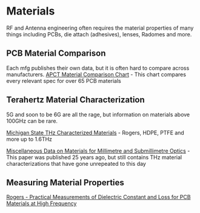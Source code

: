 # Materials
RF and Antenna engineering often requires the material properties of many things including PCBs, die attach (adhesives), lenses, Radomes and more. 

## PCB Material Comparison 
Each mfg publishes their own data, but it is often hard to compare across manufacturers. 
[APCT Material Comparison Chart](https://www.apct.com/wp-content/uploads/2021/12/Material-Comparison-11x17_September-2020.pdf) - This chart compares every relevant spec for over 65 PCB materials 

## Terahertz Material Characterization
5G and soon to be 6G are all the rage, but information on materials above 100GHz can be rare. 

[Michigan State THz Characterized Materials](https://www.egr.msu.edu/emrg/thz-characterized-materials) - Rogers, HDPE, PTFE and more up to 1.6THz

[Miscellaneous Data on Materials for Millimetre and Submillimetre Optics](http://www.terahertz.co.uk/images/data/Miscellaneous%20Data%20On%20Materials%20For%20Millimetre%20And%20Submillimetre%20Optics-2.PDF) - This paper was published 25 years ago, but still contains THz material characterizations that have gone unrepeated to this day

## Measuring Material Properties 
[Rogers - Practical Measurements of Dielectric Constant and Loss for PCB Materials at High Frequency](https://harrisburg.psu.edu/files/pdf/1006/2017/02/20/coonrodpennstatesignalintegritysymposiumapr2014conrod0.pdf) 